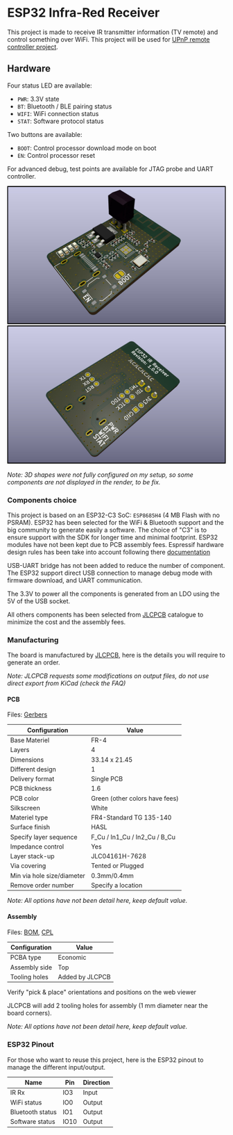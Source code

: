# ESP32 Infra-Red Receiver

This project is made to receive IR transmitter information (TV remote) and
control something over WiFi. This project will be used for
[UPnP remote controller project](https://github.com/valletw/esp-upnp-remote).

## Hardware

Four status LED are available:

- `PWR`: 3.3V state
- `BT`: Bluetooth / BLE pairing status
- `WIFI`: WiFi connection status
- `STAT`: Software protocol status

Two buttons are available:

- `BOOT`: Control processor download mode on boot
- `EN`: Control processor reset

For advanced debug, test points are available for JTAG probe and UART controller.

![Board top render](img/render-top.jpg)
![Board bottom render](img/render-bottom.jpg)

*Note: 3D shapes were not fully configured on my setup, so some components are not
displayed in the render, to be fix.*

### Components choice

This project is based on an ESP32-C3 SoC: `ESP8685H4` (4 MB Flash with no
PSRAM). ESP32 has been selected for the WiFi & Bluetooth support and the big
community to generate easily a software. The choice of "C3" is to ensure support
with the SDK for longer time and minimal footprint. ESP32 modules have not been
kept due to PCB assembly fees. Espressif hardware design rules has been take into
account following there
[documentation](https://docs.espressif.com/projects/esp-hardware-design-guidelines/en/latest/esp32c3/pcb-layout-design.html)

USB-UART bridge has not been added to reduce the number of component. The ESP32
support direct USB connection to manage debug mode with firmware download, and
UART communication.

The 3.3V to power all the components is generated from an LDO using the 5V of the
USB socket.

All others components has been selected from [JLCPCB](https://jlcpcb.com/parts/)
catalogue to minimize the cost and the assembly fees.

### Manufacturing

The board is manufactured by [JLCPCB](https://jlcpcb.com), here is the details
you will require to generate an order.

*Note: JLCPCB requests some modifications on output files, do not use direct
export from KiCad (check the FAQ)*

#### PCB

Files: [Gerbers](jlcpcb/gerbers.zip)

Configuration              | Value
---------------------------|---------------------------------
Base Materiel              | FR-4
Layers                     | 4
Dimensions                 | 33.14 x 21.45
Different design           | 1
Delivery format            | Single PCB
PCB thickness              | 1.6
PCB color                  | Green (other colors have fees)
Silkscreen                 | White
Materiel type              | FR4-Standard TG 135-140
Surface finish             | HASL
Specify layer sequence     | F_Cu / In1_Cu / In2_Cu / B_Cu
Impedance control          | Yes
Layer stack-up             | JLC04161H-7628
Via covering               | Tented or Plugged
Min via hole size/diameter | 0.3mm/0.4mm
Remove order number        | Specify a location

*Note: All options have not been detail here, keep default value.*

#### Assembly

Files: [BOM](jlcpcb/bom.csv), [CPL](jlcpcb/cpl.csv)

Configuration       | Value
--------------------|--------------------
PCBA type           | Economic
Assembly side       | Top
Tooling holes       | Added by JLCPCB

Verify "pick & place" orientations and positions on the web viewer

JLCPCB will add 2 tooling holes for assembly (1 mm diameter near the board corners).

*Note: All options have not been detail here, keep default value.*

### ESP32 Pinout

For those who want to reuse this project, here is the ESP32 pinout to manage the
different input/output.

Name              | Pin  | Direction
------------------|------|----------
IR Rx             | IO3  | Input
WiFi status       | IO0  | Output
Bluetooth status  | IO1  | Output
Software status   | IO10 | Output
